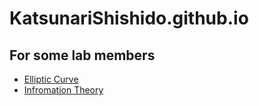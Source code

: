 # KatsunariShishido.github.io

## For some lab members
* [Elliptic Curve](KatsunariShishido/elliptic_curve/README.md)
* [Infromation Theory](KatsunariShishido/information_theory/README.md)
